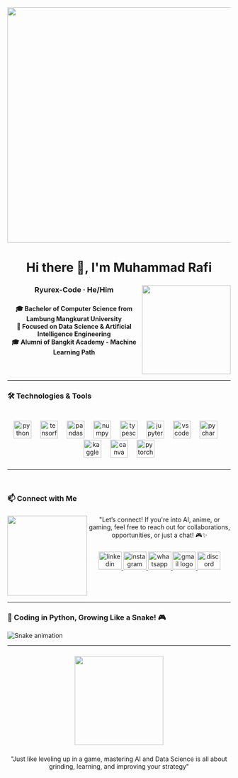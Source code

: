 <div align="center">
  <img height="530" src="https://media1.tenor.com/m/nze7gbogfG8AAAAd/hu-tao-furina.gif"  />
</div>

###

<h1 align="center">Hi there 👋, I'm Muhammad Rafi</h1>

###

<img align="right" height="200" src="https://media1.tenor.com/m/BU-XI6F4iEQAAAAC/yavuz1.gif"  />

###

<h3 align="center">Ryurex-Code · He/Him</h3>

###

<h4 align="center">🎓 Bachelor of Computer Science from Lambung Mangkurat University<br>🤖 Focused on Data Science & Artificial Intelligence Engineering<br>🎓 Alumni of Bangkit Academy - Machine Learning Path</h4>

###

<br clear="both">
<hr>
<h3 align="left">🛠️ Technologies & Tools</h3>

###

<br clear="both">
<div align="center">
  <img src="https://cdn.jsdelivr.net/gh/devicons/devicon/icons/python/python-original.svg" height="40" alt="python logo"  />
  <img width="12" />
  <img src="https://cdn.jsdelivr.net/gh/devicons/devicon/icons/tensorflow/tensorflow-original.svg" height="40" alt="tensorflow logo"  />
  <img width="12" />
  <img src="https://cdn.jsdelivr.net/gh/devicons/devicon/icons/pandas/pandas-original.svg" height="40" alt="pandas logo"  />
  <img width="12" />
  <img src="https://cdn.jsdelivr.net/gh/devicons/devicon/icons/numpy/numpy-original.svg" height="40" alt="numpy logo"  />
  <img width="12" />
  <img src="https://cdn.jsdelivr.net/gh/devicons/devicon/icons/typescript/typescript-original.svg" height="40" alt="typescript logo"  />
  <img width="12" />
  <img src="https://cdn.jsdelivr.net/gh/devicons/devicon/icons/jupyter/jupyter-original.svg" height="40" alt="jupyter logo"  />
  <img width="12" />
  <img src="https://cdn.jsdelivr.net/gh/devicons/devicon/icons/vscode/vscode-original.svg" height="40" alt="vscode logo"  />
  <img width="12" />
  <img src="https://cdn.jsdelivr.net/gh/devicons/devicon/icons/pycharm/pycharm-original.svg" height="40" alt="pycharm logo"  />
  <img width="12" />
  <img src="https://cdn.jsdelivr.net/gh/devicons/devicon/icons/kaggle/kaggle-original.svg" height="40" alt="kaggle logo"  />
  <img width="12" />
  <img src="https://cdn.jsdelivr.net/gh/devicons/devicon/icons/canva/canva-original.svg" height="40" alt="canva logo"  />
  <img width="12" />
  <img src="https://cdn.jsdelivr.net/gh/devicons/devicon/icons/pytorch/pytorch-original.svg" height="40" alt="pytorch logo"  />
</div>

###
<hr>

<br clear="both">
<h3 align="left">📫 Connect with Me</h3>

###

<img align="left" height="180" src="https://media1.tenor.com/m/VR0K7_RCFCkAAAAC/jujutsu-kaisen-jujutsukaisen.gif"  />

###

<p align="center">"Let’s connect! If you're into AI, anime, or gaming, feel free to reach out for collaborations, opportunities, or just a chat! 🎮✨</p>

###

<div align="center">
  <a href="in/muhammad-rafi17" target="_blank">
    <img src="https://raw.githubusercontent.com/maurodesouza/profile-readme-generator/master/src/assets/icons/social/linkedin/default.svg" width="52" height="40" alt="linkedin logo"  />
  </a>
  <a href="m.raafiii_" target="_blank">
    <img src="https://raw.githubusercontent.com/maurodesouza/profile-readme-generator/master/src/assets/icons/social/instagram/default.svg" width="52" height="40" alt="instagram logo"  />
  </a>
  <a href="082252877171" target="_blank">
    <img src="https://raw.githubusercontent.com/maurodesouza/profile-readme-generator/master/src/assets/icons/social/whatsapp/default.svg" width="52" height="40" alt="whatsapp logo"  />
  </a>
  <a href="m.raafi.official@gmail.com" target="_blank">
    <img src="https://raw.githubusercontent.com/maurodesouza/profile-readme-generator/master/src/assets/icons/social/gmail/default.svg" width="52" height="40" alt="gmail logo"  />
  </a>
  <img src="https://raw.githubusercontent.com/maurodesouza/profile-readme-generator/master/src/assets/icons/social/discord/default.svg" width="52" height="40" alt="discord logo"  />
</div>

###

<br clear="both">
<hr>
<h3 align="left">🐍 Coding in Python, Growing Like a Snake! 🎮</h3>


<img src="https://raw.githubusercontent.com/ryurex-code/ryurex-code/output/snake.svg" alt="Snake animation" />
<hr>

###
<div align="center">
  <img height="200" src="https://media1.tenor.com/m/3a3XcQUCFPkAAAAC/lycoris-recoil-chisato-nishikigi.gif"  />
</div>

###

<p align="center">"Just like leveling up in a game, mastering AI and Data Science is all about grinding, learning, and improving your strategy"</p>

###